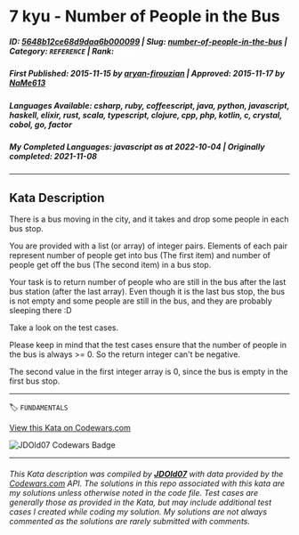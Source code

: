 # 7 kyu - Number of People in the Bus

##### **ID**: [5648b12ce68d9daa6b000099](https://www.codewars.com/kata/5648b12ce68d9daa6b000099) | **Slug**: [number-of-people-in-the-bus](https://www.codewars.com/kata/5648b12ce68d9daa6b000099) | **Category**: `REFERENCE` | **Rank**: <span style="color:white">7 kyu</span>

##### **First Published**: 2015-11-15 ***by*** [aryan-firouzian](https://www.codewars.com/users/aryan-firouzian) | **Approved**: 2015-11-17 ***by*** [NaMe613](https://www.codewars.com/users/NaMe613)

##### **Languages Available**: csharp, ruby, coffeescript, java, python, javascript, haskell, elixir, rust, scala, typescript, clojure, cpp, php, kotlin, c, crystal, cobol, go, factor

##### **My Completed Languages**: javascript ***as at*** 2022-10-04 | **Originally completed**: 2021-11-08

---

## Kata Description


There is a bus moving in the city, and it takes and drop some people in each bus stop.



You are provided with a list (or array) of integer pairs. Elements of each pair represent number of people get into bus (The first item) and number of people get off the bus (The second item) in a bus stop.



Your task is to return number of people who are still in the bus after the last bus station (after the last array). Even though it is the last bus stop, the bus is not empty and some people are still in the bus, and they are probably sleeping there :D 



Take a look on the test cases.



Please keep in mind that the test cases ensure that the number of people in the bus is always >= 0. So the return integer can't be negative.



The second value in the first integer array is 0, since the bus is empty in the first bus stop.



---


🏷 `FUNDAMENTALS`


[View this Kata on Codewars.com](https://www.codewars.com/kata/5648b12ce68d9daa6b000099)

![](https://www.codewars.com/users/jdold07/badges/large "JDOld07 Codewars Badge")

---

###### *This Kata description was compiled by [**JDOld07**](https://tpstech.dev) with data provided by the [Codewars.com](https://www.codewars.com) API.  The solutions in this repo associated with this kata are my solutions unless otherwise noted in the code file.  Test cases are generally those as provided in the Kata, but may include additional test cases I created while coding my solution.  My solutions are not always commented as the solutions are rarely submitted with comments.*
